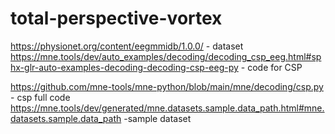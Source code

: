 # total-perspective-vortex

https://physionet.org/content/eegmmidb/1.0.0/ - dataset
https://mne.tools/dev/auto_examples/decoding/decoding_csp_eeg.html#sphx-glr-auto-examples-decoding-decoding-csp-eeg-py - code for CSP

https://github.com/mne-tools/mne-python/blob/main/mne/decoding/csp.py - csp full code
https://mne.tools/dev/generated/mne.datasets.sample.data_path.html#mne.datasets.sample.data_path  -sample dataset